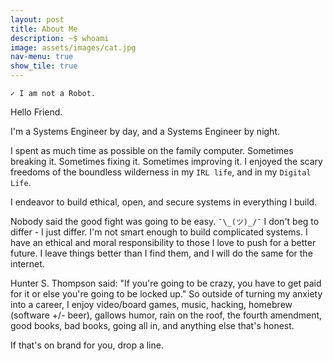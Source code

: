 ```yaml
---
layout: post
title: About Me
description: ~$ whoami
image: assets/images/cat.jpg
nav-menu: true
show_tile: true
---
```

`✓ I am not a Robot.`

Hello Friend.

I'm a Systems Engineer by day, and a Systems Engineer by night.

I spent as much time as possible on the family computer. Sometimes breaking it. Sometimes fixing it. Sometimes improving it. I enjoyed the scary freedoms of the boundless wilderness in my `IRL life`, and in my `Digital Life`.

I endeavor to build ethical, open, and secure systems in everything I build.

Nobody said the good fight was going to be easy. `¯\_(ツ)_/¯` I don't beg to differ - I just differ. I'm not smart enough to build complicated systems. I have an ethical and moral responsibility to those I love to push for a better future. I leave things better than I find them, and I will do the same for the internet.

Hunter S. Thompson said: "If you're going to be crazy, you have to get paid for it or else you're going to be locked up." So outside of turning my anxiety into a career, I enjoy video/board games, music, hacking, homebrew (software +/- beer), gallows humor, rain on the roof, the fourth amendment, good books, bad books, going all in, and anything else that's honest.

If that's on brand for you, drop a line.
